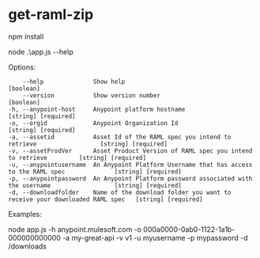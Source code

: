 # get-raml-zip

npm install

node .\app.js --help

Options:

        --help              Show help                                                         [boolean]
        --version           Show version number                                               [boolean]
    -h, --anypoint-host     Anypoint platform hostname                                        [string] [required]
    -o, --orgid             Anypoint Organization Id                                          [string] [required]
    -a, --assetid           Asset Id of the RAML spec you intend to retrieve                  [string] [required]
    -v, --assetProdVer      Asset Product Version of RAML spec you intend to retrieve         [string] [required]                           
    -u, --anypointusername  An Anypoint Platform Username that has access to the RAML spec              [string] [required]
    -p, --anypointpassword  An Anypoint Platform password associated with the username                  [string] [required]
    -d, --downloadfolder    Name of the download folder you want to receive your downloaded RAML spec   [string] [required]
                                         


Examples:

  node app.js -h anypoint.mulesoft.com -o 000a0000-0ab0-1122-1a1b-000000000000 -a my-great-api -v v1 -u myusername -p mypassword -d /downloads